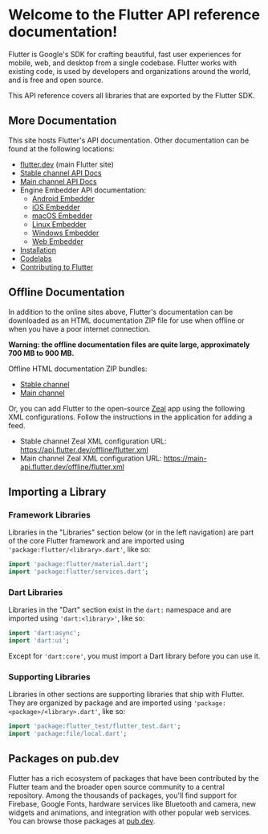 # Welcome to the Flutter API reference documentation!

Flutter is Google's SDK for crafting beautiful, fast user experiences for
mobile, web, and desktop from a single codebase. Flutter works with existing
code, is used by developers and organizations around the world, and is free
and open source.

This API reference covers all libraries that are exported by the Flutter
SDK.

## More Documentation

This site hosts Flutter's API documentation. Other documentation can be found at
the following locations:

* [flutter.dev](https://flutter.dev) (main Flutter site)
* [Stable channel API Docs](https://api.flutter.dev)
* [Main channel API Docs](https://main-api.flutter.dev)
* Engine Embedder API documentation:
  * [Android Embedder](../javadoc/index.html)
  * [iOS Embedder](../ios-embedder/index.html)
  * [macOS Embedder](../macos-embedder/index.html)
  * [Linux Embedder](../linux-embedder/index.html)
  * [Windows Embedder](../windows-embedder/index.html)
  * [Web Embedder](dart-ui_web/dart-ui_web-library.html)
* [Installation](https://flutter.dev/docs/get-started/install)
* [Codelabs](https://flutter.dev/docs/codelabs)
* [Contributing to Flutter](https://github.com/flutter/flutter/blob/master/CONTRIBUTING.md)

## Offline Documentation

In addition to the online sites above, Flutter's documentation can be downloaded
as an HTML documentation ZIP file for use when offline or when you have a poor
internet connection.

**Warning: the offline documentation files are quite large, approximately 700 MB
to 900 MB.**

Offline HTML documentation ZIP bundles:

 * [Stable channel](https://api.flutter.dev/offline/flutter.docs.zip)
 * [Main channel](https://main-api.flutter.dev/offline/flutter.docs.zip)

Or, you can add Flutter to the open-source [Zeal](https://zealdocs.org/) app
using the following XML configurations. Follow the instructions in the
application for adding a feed.

 * Stable channel Zeal XML configuration URL:
   <https://api.flutter.dev/offline/flutter.xml>
 * Main channel Zeal XML configuration URL:
   <https://main-api.flutter.dev/offline/flutter.xml>

## Importing a Library

### Framework Libraries

Libraries in the "Libraries" section below (or in the left navigation) are part
of the core Flutter framework and are imported using
`'package:flutter/<library>.dart'`, like so:

```dart
import 'package:flutter/material.dart';
import 'package:flutter/services.dart';
```

### Dart Libraries

Libraries in the "Dart" section exist in the `dart:` namespace and are imported
using `'dart:<library>'`, like so:

```dart
import 'dart:async';
import 'dart:ui';
```

Except for `'dart:core'`, you must import a Dart library before you can use it.

### Supporting Libraries

Libraries in other sections are supporting libraries that ship with Flutter.
They are organized by package and are imported using
`'package:<package>/<library>.dart'`, like so:

```dart
import 'package:flutter_test/flutter_test.dart';
import 'package:file/local.dart';
```

## Packages on pub.dev

Flutter has a rich ecosystem of packages that have been contributed by the
Flutter team and the broader open source community to a central repository.
Among the thousands of packages, you'll find support for Firebase, Google
Fonts, hardware services like Bluetooth and camera, new widgets and
animations, and integration with other popular web services. You can browse
those packages at [pub.dev](https://pub.dev).
